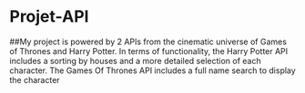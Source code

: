 # Projet-API


##My project is powered by 2 APIs from the cinematic universe of Games of Thrones and Harry Potter. In terms of functionality, the Harry Potter API includes a sorting by houses and a more detailed selection of each character. The Games Of Thrones API includes a full name search to display the character
